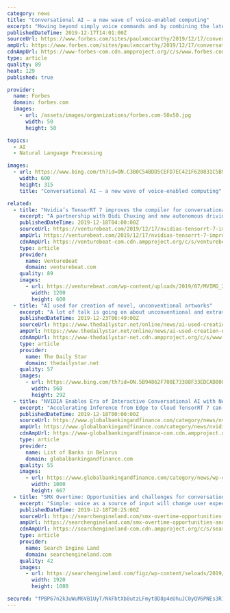 ```yaml
---
category: news
title: "Conversational AI — a new wave of voice-enabled computing"
excerpt: "Moving beyond simply voice commands and by combining the latest in voice recognition and language parsing technology with text-based smarts of interactive chatbots that has been developing rapidly over the last few years, Conversational AI promises to be a rich new vein of technology innovation. A range of new digital services are emerging as ..."
publishedDateTime: 2019-12-17T14:01:00Z
sourceUrl: https://www.forbes.com/sites/paulxmccarthy/2019/12/17/conversational-ai---a-new-wave-of-voice-enabled-computing/
ampUrl: https://www.forbes.com/sites/paulxmccarthy/2019/12/17/conversational-ai---a-new-wave-of-voice-enabled-computing/amp/
cdnAmpUrl: https://www-forbes-com.cdn.ampproject.org/c/s/www.forbes.com/sites/paulxmccarthy/2019/12/17/conversational-ai---a-new-wave-of-voice-enabled-computing/amp/
type: article
quality: 89
heat: 129
published: true

provider:
  name: Forbes
  domain: forbes.com
  images:
    - url: /assets/images/organizations/forbes.com-50x50.jpg
      width: 50
      height: 50

topics:
  - AI
  - Natural Language Processing

images:
  - url: https://www.bing.com/th?id=ON.C3B0C54BDD5CEFD7EC421F620831C5B9
    width: 600
    height: 315
    title: "Conversational AI — a new wave of voice-enabled computing"

related:
  - title: "Nvidia’s TensorRT 7 improves the compiler for conversational AI models"
    excerpt: "A partnership with Didi Chuxing and new autonomous driving solutions weren’t the only things Nvidia announced at its GPU Technology Conference in Suzhou today ... The platform, which ships alongside Cuda-X AI libraries as a part of Nvidia’s inference suite, can validate and deploy a trained neural network for inference regardless of ..."
    publishedDateTime: 2019-12-18T04:00:00Z
    sourceUrl: https://venturebeat.com/2019/12/17/nvidias-tensorrt-7-improves-the-compiler-for-conversational-ai-models/
    ampUrl: https://venturebeat.com/2019/12/17/nvidias-tensorrt-7-improves-the-compiler-for-conversational-ai-models/amp/
    cdnAmpUrl: https://venturebeat-com.cdn.ampproject.org/c/s/venturebeat.com/2019/12/17/nvidias-tensorrt-7-improves-the-compiler-for-conversational-ai-models/amp/
    type: article
    provider:
      name: VentureBeat
      domain: venturebeat.com
    quality: 89
    images:
      - url: https://venturebeat.com/wp-content/uploads/2019/07/MVIMG_20190318_133330_1-e1576620054263.jpg?fit=1200%2C600&amp;strip=all
        width: 1200
        height: 600
  - title: "AI used for creation of novel, unconventional artworks"
    excerpt: "A lot of talk is going on about unconventional and extravagant works of art created by artificial intelligence (AI) -- currently on display in various places across the nation. An artistic toy car named Gangu with quirky tires and a twisted body colored in red, blue and green has been on display since Nov. 14 at the National Museum of Emerging ..."
    publishedDateTime: 2019-12-23T06:49:00Z
    sourceUrl: https://www.thedailystar.net/online/news/ai-used-creation-novel-unconventional-artworks-1844038
    ampUrl: https://www.thedailystar.net/online/news/ai-used-creation-novel-unconventional-artworks-1844038?amp
    cdnAmpUrl: https://www-thedailystar-net.cdn.ampproject.org/c/s/www.thedailystar.net/online/news/ai-used-creation-novel-unconventional-artworks-1844038?amp
    type: article
    provider:
      name: The Daily Star
      domain: thedailystar.net
    quality: 57
    images:
      - url: https://www.bing.com/th?id=ON.5B94862F708E73388F33EDCAD8005302
        width: 560
        height: 292
  - title: "NVIDIA Enables Era of Interactive Conversational AI with New Inference Software"
    excerpt: "Accelerating Inference from Edge to Cloud TensorRT 7 can rapidly optimize, validate and deploy a trained neural network for inference by hyperscale data centers, embedded or automotive GPU platforms. NVIDIA’s inference platform — which includes TensorRT, as well as several NVIDIA CUDA-X AI™ libraries and NVIDIA GPUs — delivers low ..."
    publishedDateTime: 2019-12-18T00:00:00Z
    sourceUrl: https://www.globalbankingandfinance.com/category/news/nvidia-enables-era-of-interactive-conversational-ai-with-new-inference-software/
    ampUrl: https://www.globalbankingandfinance.com/category/news/nvidia-enables-era-of-interactive-conversational-ai-with-new-inference-software/
    cdnAmpUrl: https://www-globalbankingandfinance-com.cdn.ampproject.org/c/s/www.globalbankingandfinance.com/category/news/nvidia-enables-era-of-interactive-conversational-ai-with-new-inference-software/
    type: article
    provider:
      name: List of Banks in Belarus
      domain: globalbankingandfinance.com
    quality: 55
    images:
      - url: https://www.globalbankingandfinance.com/category/news/wp-content/uploads/2019/07/gbafNews28.jpg
        width: 1000
        height: 667
  - title: "SMX Overtime: Opportunities and challenges for conversational voice search"
    excerpt: "Simple: voice as a source of input will change user expectations of how the dialogue between humans and machines should work, and learning how to deal with speech recognition and natural language processing is hard. You will need to experiment with this and learn how it works and it will take time to build that expertise. Many of you are ..."
    publishedDateTime: 2019-12-18T20:25:00Z
    sourceUrl: https://searchengineland.com/smx-overtime-opportunities-and-challenges-for-conversational-voice-search-326631
    ampUrl: https://searchengineland.com/smx-overtime-opportunities-and-challenges-for-conversational-voice-search-326631/amp
    cdnAmpUrl: https://searchengineland-com.cdn.ampproject.org/c/s/searchengineland.com/smx-overtime-opportunities-and-challenges-for-conversational-voice-search-326631/amp
    type: article
    provider:
      name: Search Engine Land
      domain: searchengineland.com
    quality: 42
    images:
      - url: https://searchengineland.com/figz/wp-content/seloads/2019/12/smx-east-impact-wall-staff-1920.jpg
        width: 1920
        height: 1080

secured: "fPBP67n2k3uWuM6VB1UyT/NkFbtXb8utzLFmyt8D8p4eUhuJC0yQV6PNEs3RI1Vh9nav/FiV6Z/zAFdy5hOPYUQ6f7Je7FfB+UyQ2J/nUge8v23ENMPLXlE93ZmIZk8I1YYMOrN+VJS6G7ZKnOqKk/Hwyue/qjljKUNBltM9Bv7kEwgsthvhlavrCe3CDZjHzeYmlq9HBJfc+48TKGk00vxsahIJyI0eFkaFvcCdoLdkT6YkZh0EFOzLa+drJVJuT9WrPv8DB8fhRNw/gm93Uw==;7GXc72YwPeU3iDBkzkJiFQ=="
---
```


